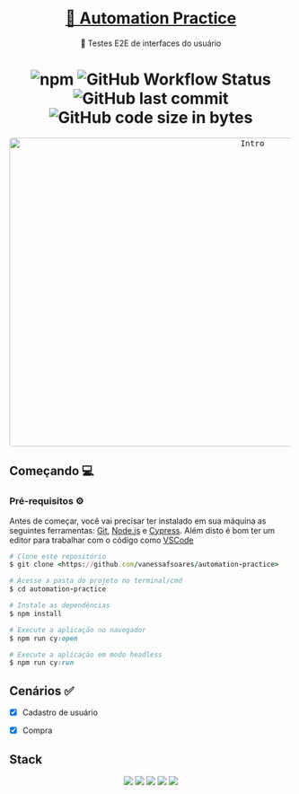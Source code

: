 <h1 align="center">
    <a href="http://automationpractice.com/index.php">🔗 Automation Practice</a>
</h1>
<p align="center">🚀 Testes E2E de interfaces do usuário</p>

<h1 align="center">
   <img alt="npm" src="https://img.shields.io/npm/v/cypress?label=cypress&logo=cypress&style=flat-square">
  <img alt="GitHub Workflow Status" src="https://img.shields.io/github/workflow/status/vanessafsoares/automation-practice-cypress/CI?logo=github&style=flat-square">
  <img alt="GitHub last commit" src="https://img.shields.io/github/last-commit/vanessafsoares/automation-practice-cypress?style=flat-square">
  <img alt="GitHub code size in bytes" src="https://img.shields.io/github/languages/code-size/vanessafsoares/automation-practice-cypress?style=flat-square">
 </h1>

<p align="center">
  <kbd>
    <img width="850" style="border-radius: 5px" height="550" src="https://github.com/vanessafsoares/automation-practice-cypress/blob/main/gh-images/compraspecjs.gif" alt="Intro">
  </kbd>
</p>

## Começando 💻

### Pré-requisitos ⚙️ ###
Antes de começar, você vai precisar ter instalado em sua máquina as seguintes ferramentas:
[Git](https://git-scm.com), [Node.js](https://nodejs.org/en/) e [Cypress](https://cypress.io/).
Além disto é bom ter um editor para trabalhar com o código como [VSCode](https://code.visualstudio.com/)


```ruby
# Clone este repositório
$ git clone <https://github.com/vanessafsoares/automation-practice>

# Acesse a pasta do projeto no terminal/cmd
$ cd automation-practice

# Instale as dependências
$ npm install

# Execute a aplicação no navegador
$ npm run cy:open

# Execute a aplicação em modo headless
$ npm run cy:run

```


 ## Cenários :white_check_mark:

- [x] Cadastro de usuário
- [x] Compra


 ## Stack
 <p align="center">
  <img src="https://img.shields.io/badge/javascript-000000?style=for-the-badge&logo=javascript"/>
  <img src="https://img.shields.io/badge/cypress-000000?style=for-the-badge&logo=cypress"/>
  <img src="https://img.shields.io/badge/mocha-000000?style=for-the-badge&logo=mocha"/>
  <img src="https://img.shields.io/badge/eslint-4B32C3?style=for-the-badge&logo=eslint"/>
  <img src="https://img.shields.io/badge/actions-000000?style=for-the-badge&logo=github-actions"/>
 </p>
